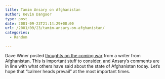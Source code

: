 ```yaml
---
title: Tamim Ansary on Afghanistan
author: Kevin Dangoor
type: post
date: 2001-09-23T21:14:29+00:00
url: /2001/09/23/tamim-ansary-on-afghanistan/
categories:
  - Random

---
```

Dave Winer posted [thoughts on the coming war][1] from a writer from Afghanistan. This is important stuff to consider, and Ansary&#8217;s comments are in line with what others have said about the state of Afghanistan today. Let&#8217;s hope that &#8220;calmer heads prevail&#8221; at the most important times.

 [1]: http://davenet.userland.com/2001/09/14/tamimAnsaryOnAfghanistan